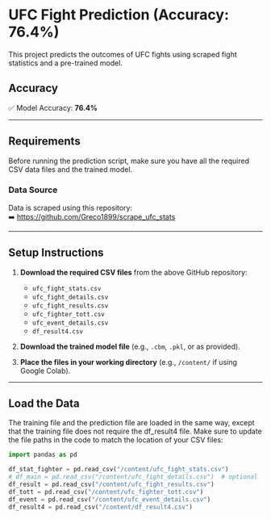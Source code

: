 #  UFC Fight Prediction (Accuracy: 76.4%)

This project predicts the outcomes of UFC fights using scraped fight statistics and a pre-trained model.

##  Accuracy
✅ Model Accuracy: **76.4%**

---

##  Requirements

Before running the prediction script, make sure you have all the required CSV data files and the trained model.

###  Data Source
Data is scraped using this repository:  
➡️ https://github.com/Greco1899/scrape_ufc_stats

---

##  Setup Instructions

1. **Download the required CSV files** from the above GitHub repository:
   - `ufc_fight_stats.csv`
   - `ufc_fight_details.csv`
   - `ufc_fight_results.csv`
   - `ufc_fighter_tott.csv`
   - `ufc_event_details.csv`
   - `df_result4.csv`

2. **Download the trained model file** (e.g., `.cbm`, `.pkl`, or as provided).

3. **Place the files in your working directory** (e.g., `/content/` if using Google Colab).

---

##  Load the Data
The training file and the prediction file are loaded in the same way, except that the training file does not require the df_result4 file.
Make sure to update the file paths in the code to match the location of your CSV files:

```python
import pandas as pd

df_stat_fighter = pd.read_csv("/content/ufc_fight_stats.csv")
# df_main = pd.read_csv("/content/ufc_fight_details.csv")  # optional
df_result = pd.read_csv("/content/ufc_fight_results.csv")
df_tott = pd.read_csv("/content/ufc_fighter_tott.csv")
df_event = pd.read_csv("/content/ufc_event_details.csv")
df_result4 = pd.read_csv("/content/df_result4.csv")


